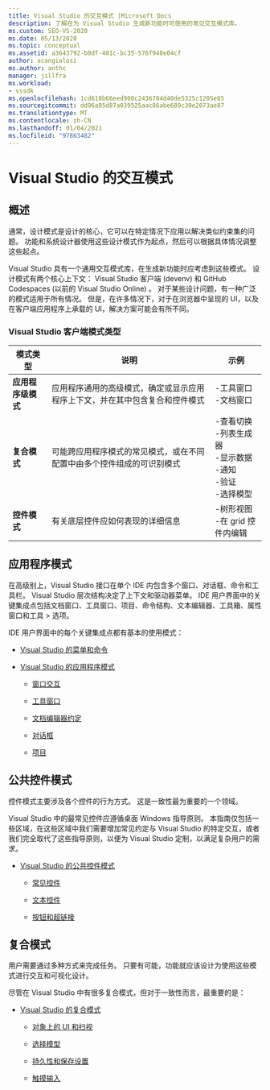 ```yaml
---
title: Visual Studio 的交互模式 |Microsoft Docs
description: 了解在为 Visual Studio 生成新功能时可使用的常见交互模式库。
ms.custom: SEO-VS-2020
ms.date: 05/13/2020
ms.topic: conceptual
ms.assetid: a3643792-b0df-481c-bc35-576f948e04cf
author: acangialosi
ms.author: anthc
manager: jillfra
ms.workload:
- vssdk
ms.openlocfilehash: 1cd618b66eed900c2436704d40de5325c1205e85
ms.sourcegitcommit: dd96a95d87a039525aac86abe689c30e2073ae87
ms.translationtype: MT
ms.contentlocale: zh-CN
ms.lasthandoff: 01/04/2021
ms.locfileid: "97863482"
---
```

# <a name="interaction-patterns-for-visual-studio"></a>Visual Studio 的交互模式
## <a name="overview"></a>概述
 通常，设计模式是设计的核心，它可以在特定情况下应用以解决类似约束集的问题。 功能和系统设计器使用这些设计模式作为起点，然后可以根据具体情况调整这些起点。

 Visual Studio 具有一个通用交互模式库，在生成新功能时应考虑到这些模式。 设计模式有两个核心上下文： Visual Studio 客户端 (devenv) 和 GitHub Codespaces (以前的 Visual Studio Online) 。 对于某些设计问题，有一种广泛的模式适用于所有情况。 但是，在许多情况下，对于在浏览器中呈现的 UI，以及在客户端应用程序上承载的 UI，解决方案可能会有所不同。

### <a name="visual-studio-client-pattern-types"></a>Visual Studio 客户端模式类型

|模式类型|说明|示例|
|------------------|-----------------|--------------|
|**应用程序级模式**|应用程序通用的高级模式，确定或显示应用程序上下文，并在其中包含复合和控件模式|-工具窗口<br />-文档窗口|
|**复合模式**|可能跨应用程序模式的常见模式，或在不同配置中由多个控件组成的可识别模式|-查看切换<br />-列表生成器<br />-显示数据<br />-通知<br />-验证<br />-选择模型|
|**控件模式**|有关底层控件应如何表现的详细信息|-树形视图<br />-在 grid 控件内编辑|

## <a name="application-patterns"></a>应用程序模式
 在高级别上，Visual Studio 接口在单个 IDE 内包含多个窗口、对话框、命令和工具栏。 Visual Studio 层次结构决定了上下文和驱动器菜单。 IDE 用户界面中的关键集成点包括文档窗口、工具窗口、项目、命令结构、文本编辑器、工具箱、属性窗口和工具 > 选项。

 IDE 用户界面中的每个关键集成点都有基本的使用模式：

- [Visual Studio 的菜单和命令](../../extensibility/ux-guidelines/menus-and-commands-for-visual-studio.md)

- [Visual Studio 的应用程序模式](../../extensibility/ux-guidelines/application-patterns-for-visual-studio.md)

  - [窗口交互](../../extensibility/ux-guidelines/application-patterns-for-visual-studio.md#BKMK_WindowInteractions)

  - [工具窗口](../../extensibility/ux-guidelines/application-patterns-for-visual-studio.md#BKMK_ToolWindows)

  - [文档编辑器约定](../../extensibility/ux-guidelines/application-patterns-for-visual-studio.md#BKMK_DocumentEditorConventions)

  - [对话框](../../extensibility/ux-guidelines/application-patterns-for-visual-studio.md#BKMK_Dialogs)

  - [项目](../../extensibility/ux-guidelines/application-patterns-for-visual-studio.md#BKMK_Projects)

## <a name="common-control-patterns"></a>公共控件模式
 控件模式主要涉及各个控件的行为方式。 这是一致性最为重要的一个领域。

 Visual Studio 中的最常见控件应遵循桌面 Windows 指导原则。 本指南仅包括一些区域，在这些区域中我们需要增加常见约定与 Visual Studio 的特定交互，或者我们完全取代了这些指导原则，以便为 Visual Studio 定制，以满足复杂用户的需求。

- [Visual Studio 的公共控件模式](../../extensibility/ux-guidelines/common-control-patterns-for-visual-studio.md)

  - [常见控件](../../extensibility/ux-guidelines/common-control-patterns-for-visual-studio.md#BKMK_CommonControls)

  - [文本控件](../../extensibility/ux-guidelines/common-control-patterns-for-visual-studio.md#BKMK_TextControls)

  - [按钮和超链接](../../extensibility/ux-guidelines/common-control-patterns-for-visual-studio.md#BKMK_ButtonsAndHyperlinks)

## <a name="composite-patterns"></a>复合模式
 用户需要通过多种方式来完成任务。 只要有可能，功能就应该设计为使用这些模式进行交互和可视化设计。

 尽管在 Visual Studio 中有很多复合模式，但对于一致性而言，最重要的是：

- [Visual Studio 的复合模式](../../extensibility/ux-guidelines/composite-patterns-for-visual-studio.md)

  - [对象上的 UI 和扫视](../../extensibility/ux-guidelines/composite-patterns-for-visual-studio.md#BKMK_OnObjectUI)

  - [选择模型](../../extensibility/ux-guidelines/composite-patterns-for-visual-studio.md#BKMK_SelectionModels)

  - [持久性和保存设置](../../extensibility/ux-guidelines/composite-patterns-for-visual-studio.md#BKMK_PersistenceAndSavingSettings)

  - [触摸输入](../../extensibility/ux-guidelines/composite-patterns-for-visual-studio.md#BKMK_TouchInput)
